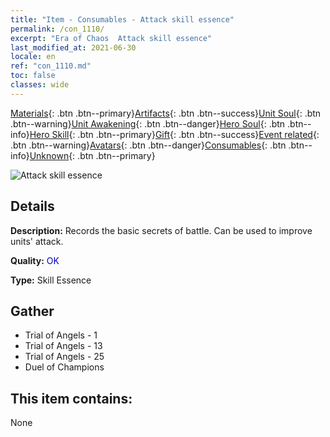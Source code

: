 ```yaml
---
title: "Item - Consumables - Attack skill essence"
permalink: /con_1110/
excerpt: "Era of Chaos  Attack skill essence"
last_modified_at: 2021-06-30
locale: en
ref: "con_1110.md"
toc: false
classes: wide
---
```

 [Materials](/Items/){: .btn .btn--primary}[Artifacts](/Items/Artifacts/){: .btn .btn--success}[Unit Soul](/Items/UnitSoul/){: .btn .btn--warning}[Unit Awakening](/Items/UnitAwakening/){: .btn .btn--danger}[Hero Soul](/Items/HeroSoul/){: .btn .btn--info}[Hero Skill](/Items/HeroSkill/){: .btn .btn--primary}[Gift](/Items/Gift/){: .btn .btn--success}[Event related](/Items/Events/){: .btn .btn--warning}[Avatars](/Items/Avatars/){: .btn .btn--danger}[Consumables](/Items/Consumables/){: .btn .btn--info}[Unknown](/Items/Unknown/){: .btn .btn--primary}

 ![Attack skill essence](/images/t/i_7001.png)

## Details
 **Description:** Records the basic secrets of battle. Can be used to improve units' attack.

 **Quality:** <span style="color: #0000CD">OK</span>

 **Type:** Skill Essence

## Gather

*    Trial of Angels - 1 
*    Trial of Angels - 13 
*    Trial of Angels - 25 
*    Duel of Champions 

## This item contains:

  None

